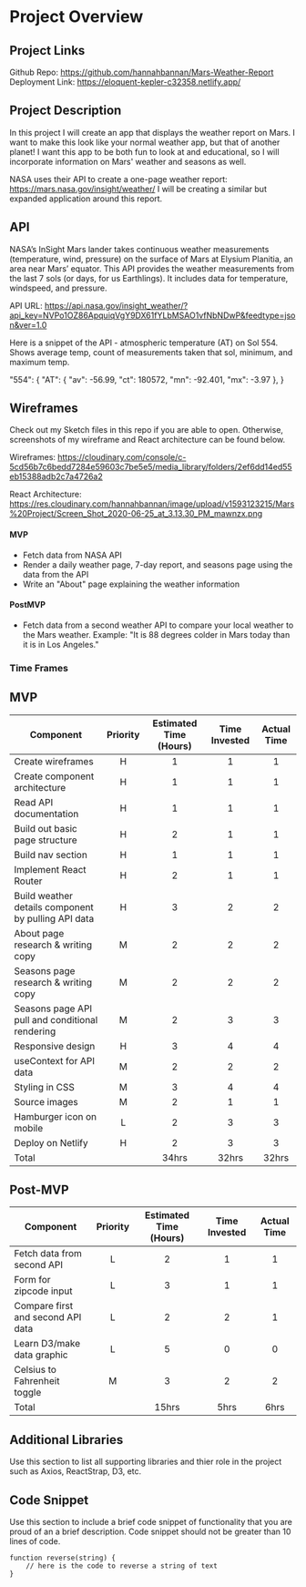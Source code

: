 # Project Overview

## Project Links

Github Repo: https://github.com/hannahbannan/Mars-Weather-Report
Deployment Link: https://eloquent-kepler-c32358.netlify.app/

## Project Description

In this project I will create an app that displays the weather report on Mars. I want to make this look like your normal weather app, but that of another planet! I want this app to be both fun to look at and educational, so I will incorporate information on Mars' weather and seasons as well.

NASA uses their API to create a one-page weather report: https://mars.nasa.gov/insight/weather/
I will be creating a similar but expanded application around this report.


## API

NASA’s InSight Mars lander takes continuous weather measurements (temperature, wind, pressure) on the surface of Mars at Elysium Planitia, an area near Mars’ equator. This API provides the weather measurements from the last 7 sols (or days, for us Earthlings). It includes data for temperature, windspeed, and pressure.

API URL: https://api.nasa.gov/insight_weather/?api_key=NVPo1OZ86ApquiqVgY9DX61fYLbMSAO1vfNbNDwP&feedtype=json&ver=1.0

Here is a snippet of the API - atmospheric temperature (AT) on Sol 554. Shows average temp, count of measurements taken that sol, minimum, and maximum temp.

"554": {
	"AT": {
		"av": -56.99,
		"ct": 180572,
		"mn": -92.401,
		"mx": -3.97
	},
}


## Wireframes

Check out my Sketch files in this repo if you are able to open. Otherwise, screenshots of my wireframe and React architecture can be found below.

Wireframes: https://cloudinary.com/console/c-5cd56b7c6bedd7284e59603c7be5e5/media_library/folders/2ef6dd14ed55eb15388adb2c7a4726a2

React Architecture: https://res.cloudinary.com/hannahbannan/image/upload/v1593123215/Mars%20Project/Screen_Shot_2020-06-25_at_3.13.30_PM_mawnzx.png



#### MVP 
- Fetch data from NASA API
- Render a daily weather page, 7-day report, and seasons page using the data from the API
- Write an "About" page explaining the weather information

#### PostMVP 

- Fetch data from a second weather API to compare your local weather to the Mars weather. Example: "It is 88 degrees colder in Mars today than it is in Los Angeles."

### Time Frames

## MVP
| Component | Priority | Estimated Time (Hours) | Time Invested | Actual Time |
| --- | :---: |  :---: | :---: | :---: |
| Create wireframes | H | 1 | 1 | 1 |
| Create component architecture | H | 1 | 1 | 1 |
| Read API documentation | H | 1 | 1 | 1 |
| Build out basic page structure | H | 2 | 1 | 1 |
| Build nav section | H | 1 | 1 | 1 |
| Implement React Router | H | 2 | 1 | 1 |
| Build weather details component by pulling API data | H | 3 | 2 | 2 |
| About page research & writing copy | M | 2 | 2 | 2 |
| Seasons page research & writing copy | M | 2 | 2 | 2 |
| Seasons page API pull and conditional rendering | M | 2 | 3 | 3 |
| Responsive design | H | 3 | 4 | 4 |
| useContext for API data | M | 2 | 2 | 2 |
| Styling in CSS | M | 3 | 4 | 4 |
| Source images | M | 2 | 1 | 1 |
| Hamburger icon on mobile | L | 2 | 3 | 3 |
| Deploy on Netlify | H | 2 | 3 | 3 |
| Total |  | 34hrs | 32hrs | 32hrs |


## Post-MVP
| Component | Priority | Estimated Time (Hours) | Time Invested | Actual Time |
| --- | :---: |  :---: | :---: | :---: |
| Fetch data from second API | L | 2 | 1 | 1 |
| Form for zipcode input | L | 3 | 1 | 1 |
| Compare first and second API data | L | 2 | 2 | 1 |
| Learn D3/make data graphic | L | 5 | 0 | 0 |
| Celsius to Fahrenheit toggle | M | 3 | 2 |  2|
| Total |  | 15hrs| 5hrs | 6hrs |

## Additional Libraries
 Use this section to list all supporting libraries and thier role in the project such as Axios, ReactStrap, D3, etc. 

## Code Snippet

Use this section to include a brief code snippet of functionality that you are proud of an a brief description.  Code snippet should not be greater than 10 lines of code. 

```
function reverse(string) {
	// here is the code to reverse a string of text
}
```
